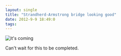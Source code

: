 ```yaml
---
layout: single
title: "Strandherd-Armstrong bridge looking good"
date: 2012-9-9 18:49:0
tags: 
---
```


![it's coming][1]

Can't wait for this to be completed.

   [1]: http://3.bp.blogspot.com/-7bZDn3keyjE/UE0c4ZLSpeI/AAAAAAAAES4/FMPooha2DfU/s320/image-744517.jpeg
